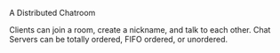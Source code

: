 A Distributed Chatroom

Clients can join a room, create a nickname, and talk to each other.
Chat Servers can be totally ordered, FIFO ordered, or unordered.
